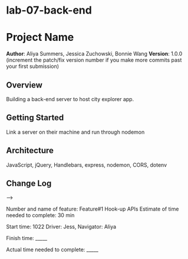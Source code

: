 # lab-07-back-end
# Project Name

**Author**: Aliya Summers, Jessica Zuchowski, Bonnie Wang
**Version**: 1.0.0 (increment the patch/fix version number if you make more commits past your first submission)

## Overview
Building a back-end server to host city explorer app.

## Getting Started
Link a server on their machine and run through nodemon

## Architecture
JavaScript, jQuery, Handlebars, express, nodemon, CORS, dotenv

## Change Log
<!-- Use this area to document the iterative changes made to your application as each feature is successfully implemented. Use time stamps. Here's an examples:

01-01-2001 4:59pm - Application now has a fully-functional express server, with a GET route for the location resource.

## Credits and Collaborations
<!-- Give credit (and a link) to other people or resources that helped you build this application. -->
-->

Number and name of feature: Feature#1 Hook-up APIs
Estimate of time needed to complete: 30 min

Start time: 1022
Driver: Jess, Navigator: Aliya

Finish time: _____

Actual time needed to complete: _____
